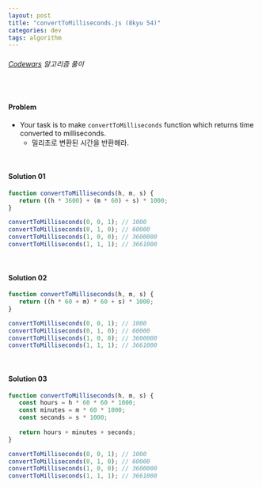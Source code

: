 ```yaml
---
layout: post
title: "convertToMilliseconds.js (8kyu 54)"
categories: dev
tags: algorithm
---
```


###### [Codewars](https://www.codewars.com) 알고리즘 풀이

<br>

#### Problem

- Your task is to make `convertToMilliseconds` function which returns time converted to milliseconds.
  - 밀리초로 변환된 시간을 반환해라.

<br>

#### Solution 01

```js
function convertToMilliseconds(h, m, s) {
   return ((h * 3600) + (m * 60) + s) * 1000;
}

convertToMilliseconds(0, 0, 1);	// 1000
convertToMilliseconds(0, 1, 0);	// 60000
convertToMilliseconds(1, 0, 0);	// 3600000
convertToMilliseconds(1, 1, 1);	// 3661000
```

<br>

#### Solution 02

```js
function convertToMilliseconds(h, m, s) {
   return ((h * 60 + m) * 60 + s) * 1000;
}

convertToMilliseconds(0, 0, 1);	// 1000
convertToMilliseconds(0, 1, 0);	// 60000
convertToMilliseconds(1, 0, 0);	// 3600000
convertToMilliseconds(1, 1, 1);	// 3661000
```

<br>

#### Solution 03

```js
function convertToMilliseconds(h, m, s) {
   const hours = h * 60 * 60 * 1000;
   const minutes = m * 60 * 1000;
   const seconds = s * 1000;
   
   return hours + minutes + seconds;
}

convertToMilliseconds(0, 0, 1);	// 1000
convertToMilliseconds(0, 1, 0);	// 60000
convertToMilliseconds(1, 0, 0);	// 3600000
convertToMilliseconds(1, 1, 1);	// 3661000
```

<br>

